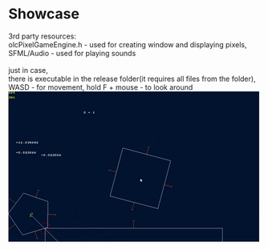 # Showcase
3rd party resources:<br>
olcPixelGameEngine.h - used for creating window and displaying pixels,<br>
SFML/Audio - used for playing sounds<br>
<br>
just in case,<br>
there is executable in the release folder(it requires all files from the folder),<br>
WASD - for movement, hold F + mouse - to look around<br>
<img src='demo.gif'/>
